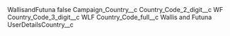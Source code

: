 <?xml version="1.0" encoding="UTF-8"?>
<CustomMetadata xmlns="http://soap.sforce.com/2006/04/metadata" xmlns:xsi="http://www.w3.org/2001/XMLSchema-instance" xmlns:xsd="http://www.w3.org/2001/XMLSchema">
    <label>WallisandFutuna</label>
    <protected>false</protected>
    <values>
        <field>Campaign_Country__c</field>
        <value xsi:nil="true"/>
    </values>
    <values>
        <field>Country_Code_2_digit__c</field>
        <value xsi:type="xsd:string">WF</value>
    </values>
    <values>
        <field>Country_Code_3_digit__c</field>
        <value xsi:type="xsd:string">WLF</value>
    </values>
    <values>
        <field>Country_Code_full__c</field>
        <value xsi:type="xsd:string">Wallis and Futuna</value>
    </values>
    <values>
        <field>UserDetailsCountry__c</field>
        <value xsi:nil="true"/>
    </values>
</CustomMetadata>

